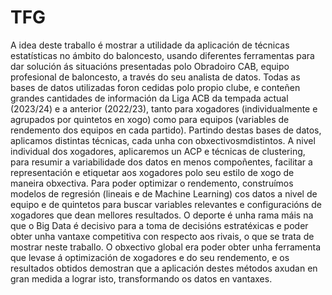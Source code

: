 # TFG

A idea deste traballo é mostrar a utilidade da aplicación de técnicas estatísticas no ámbito do baloncesto, usando diferentes ferramentas para dar solución ás situacións presentadas polo Obradoiro CAB, equipo profesional de baloncesto, a través do seu analista  de datos. Todas as bases de datos utilizadas foron cedidas polo propio clube, e conteñen grandes cantidades de información da Liga ACB da tempada actual (2023/24) e a anterior (2022/23), tanto para xogadores (individualmente e agrupados por quintetos en xogo) como para equipos (variables de rendemento dos equipos en cada partido).
Partindo destas bases de datos, aplicamos distintas técnicas, cada unha con obxectivosmdistintos. A nivel individual dos xogadores, aplicaremos un ACP e técnicas de clustering, para resumir a variabilidade dos datos en menos compoñentes, facilitar a representación e etiquetar aos xogadores polo seu estilo de xogo de maneira obxectiva. Para poder optimizar o rendemento, construímos modelos de regresión (lineais e de Machine Learning) cos datos a nivel de equipo e de quintetos para buscar variables relevantes e configuracións de xogadores que dean mellores resultados.
O deporte é unha rama máis na que o Big Data é decisivo para a toma de decisións estratéxicas e poder obter unha vantaxe competitiva con respecto aos rivais, o que se trata de mostrar neste traballo. O obxectivo global era poder obter unha ferramenta que levase á optimización de xogadores e do seu rendemento, e os resultados obtidos demostran que a aplicación destes métodos axudan en gran medida a lograr isto, transformando os datos en vantaxes.